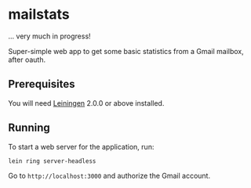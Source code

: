 # mailstats

... very much in progress!

Super-simple web app to get some basic statistics from a Gmail mailbox, after oauth.

## Prerequisites

You will need [Leiningen][] 2.0.0 or above installed.

[leiningen]: https://github.com/technomancy/leiningen

## Running

To start a web server for the application, run:

    lein ring server-headless

Go to `http://localhost:3000` and authorize the Gmail account.